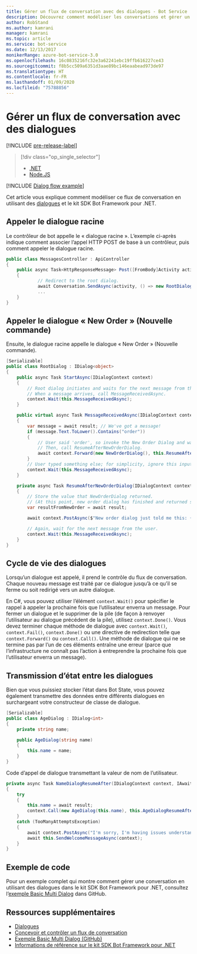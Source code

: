 ```yaml
---
title: Gérer un flux de conversation avec des dialogues - Bot Service
description: Découvrez comment modéliser les conversations et gérer un flux de conversation à l’aide des dialogues et du kit SDK Bot Framework pour .NET.
author: RobStand
ms.author: kamrani
manager: kamrani
ms.topic: article
ms.service: bot-service
ms.date: 12/13/2017
monikerRange: azure-bot-service-3.0
ms.openlocfilehash: 16c0835216fc32e3a62241ebc19ffb616227ce43
ms.sourcegitcommit: f8b5cc509a6351d3aae89bc146eaabead973de97
ms.translationtype: HT
ms.contentlocale: fr-FR
ms.lasthandoff: 01/09/2020
ms.locfileid: "75788856"
---
```

# <a name="manage-conversation-flow-with-dialogs"></a>Gérer un flux de conversation avec des dialogues

[!INCLUDE [pre-release-label](../includes/pre-release-label-v3.md)]

> [!div class="op_single_selector"]
> - [.NET](../dotnet/bot-builder-dotnet-manage-conversation-flow.md)
> - [Node.JS](../nodejs/bot-builder-nodejs-dialog-manage-conversation-flow.md)

[!INCLUDE [Dialog flow example](../includes/snippet-dotnet-manage-conversation-flow-intro.md)]

Cet article vous explique comment modéliser ce flux de conversation en utilisant des [dialogues](bot-builder-dotnet-dialogs.md) et le kit SDK Bot Framework pour .NET. 

## <a name="invoke-the-root-dialog"></a>Appeler le dialogue racine

Le contrôleur de bot appelle le « dialogue racine ». L’exemple ci-après indique comment associer l’appel HTTP POST de base à un contrôleur, puis comment appeler le dialogue racine. 

```cs
public class MessagesController : ApiController
{
    public async Task<HttpResponseMessage> Post([FromBody]Activity activity)
    {
            // Redirect to the root dialog.
            await Conversation.SendAsync(activity, () => new RootDialog()); 
            ...
    }
}
```

## <a name="invoke-the-new-order-dialog"></a>Appeler le dialogue « New Order » (Nouvelle commande)

Ensuite, le dialogue racine appelle le dialogue « New Order » (Nouvelle commande). 

```cs
[Serializable]
public class RootDialog : IDialog<object>
{
    public async Task StartAsync(IDialogContext context)
    {
        // Root dialog initiates and waits for the next message from the user. 
        // When a message arrives, call MessageReceivedAsync.
        context.Wait(this.MessageReceivedAsync); 
    }

    public virtual async Task MessageReceivedAsync(IDialogContext context, IAwaitable<IMessageActivity> result)
    {
        var message = await result; // We've got a message!
        if (message.Text.ToLower().Contains("order"))
        {
            // User said 'order', so invoke the New Order Dialog and wait for it to finish.
            // Then, call ResumeAfterNewOrderDialog.
            await context.Forward(new NewOrderDialog(), this.ResumeAfterNewOrderDialog, message, CancellationToken.None);
        }
        // User typed something else; for simplicity, ignore this input and wait for the next message.
        context.Wait(this.MessageReceivedAsync);
    }

    private async Task ResumeAfterNewOrderDialog(IDialogContext context, IAwaitable<string> result)
    {
        // Store the value that NewOrderDialog returned. 
        // (At this point, new order dialog has finished and returned some value to use within the root dialog.)
        var resultFromNewOrder = await result;

        await context.PostAsync($"New order dialog just told me this: {resultFromNewOrder}");

        // Again, wait for the next message from the user.
        context.Wait(this.MessageReceivedAsync);
    }
}
```

## <a id="dialog-lifecycle"></a> Cycle de vie des dialogues

Lorsqu’un dialogue est appelé, il prend le contrôle du flux de conversation. Chaque nouveau message est traité par ce dialogue jusqu’à ce qu’il se ferme ou soit redirigé vers un autre dialogue. 

En C#, vous pouvez utiliser l’élément `context.Wait()` pour spécifier le rappel à appeler la prochaine fois que l’utilisateur enverra un message. Pour fermer un dialogue et le supprimer de la pile (de façon à renvoyer l’utilisateur au dialogue précédent de la pile), utilisez `context.Done()`. Vous devez terminer chaque méthode de dialogue avec `context.Wait()`, `context.Fail()`, `context.Done()` ou une directive de redirection telle que `context.Forward()` ou `context.Call()`. Une méthode de dialogue qui ne se termine pas par l’un de ces éléments entraîne une erreur (parce que l’infrastructure ne connaît pas l’action à entreprendre la prochaine fois que l’utilisateur enverra un message).

## <a name="passing-state-between-dialogs"></a>Transmission d’état entre les dialogues

Bien que vous puissiez stocker l’état dans Bot State, vous pouvez également transmettre des données entre différents dialogues en surchargeant votre constructeur de classe de dialogue.

```cs
[Serializable]
public class AgeDialog : IDialog<int>
{
    private string name;

    public AgeDialog(string name)
    {
        this.name = name;
    }
}
 ```

Code d’appel de dialogue transmettant la valeur de nom de l’utilisateur.

```cs
private async Task NameDialogResumeAfter(IDialogContext context, IAwaitable<string> result)
{
    try
    {
        this.name = await result;
        context.Call(new AgeDialog(this.name), this.AgeDialogResumeAfter);
    }
    catch (TooManyAttemptsException)
    {
        await context.PostAsync("I'm sorry, I'm having issues understanding you. Let's try again.");
        await this.SendWelcomeMessageAsync(context);
    }
}
```

## <a name="sample-code"></a>Exemple de code 

Pour un exemple complet qui montre comment gérer une conversation en utilisant des dialogues dans le kit SDK Bot Framework pour .NET, consultez l’[exemple Basic Multi Dialog](https://aka.ms/v3cs-MultiDialog-Sample) dans GitHub.

## <a name="additional-resources"></a>Ressources supplémentaires

- [Dialogues](bot-builder-dotnet-dialogs.md)
- [Concevoir et contrôler un flux de conversation](../bot-service-design-conversation-flow.md)
- [Exemple Basic Multi Dialog (GitHub)](https://aka.ms/v3cs-MultiDialog-Sample)
- <a href="/dotnet/api/?view=botbuilder-3.11.0" target="_blank">Informations de référence sur le kit SDK Bot Framework pour .NET</a>
